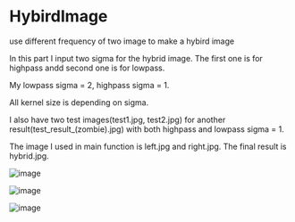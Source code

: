 # HybirdImage
use different frequency of two image to make a hybird image

In this part I input two sigma for the hybrid image. The first one is for highpass andd second one is for lowpass.

My lowpass sigma = 2, highpass sigma = 1.

All kernel size is depending on sigma.

I also have two test images(test1.jpg, test2.jpg) for another result(test_result_(zombie).jpg) with both highpass and lowpass sigma = 1.

The image I used in main function is left.jpg and right.jpg. The final result is hybrid.jpg.

![image](https://github.com/strollingorange/HybirdImage/raw/master/left.jpg)

![image](https://github.com/strollingorange/HybirdImage/raw/master/right.jpg)

![image](https://github.com/strollingorange/HybirdImage/raw/master/hybrid.jpg)
